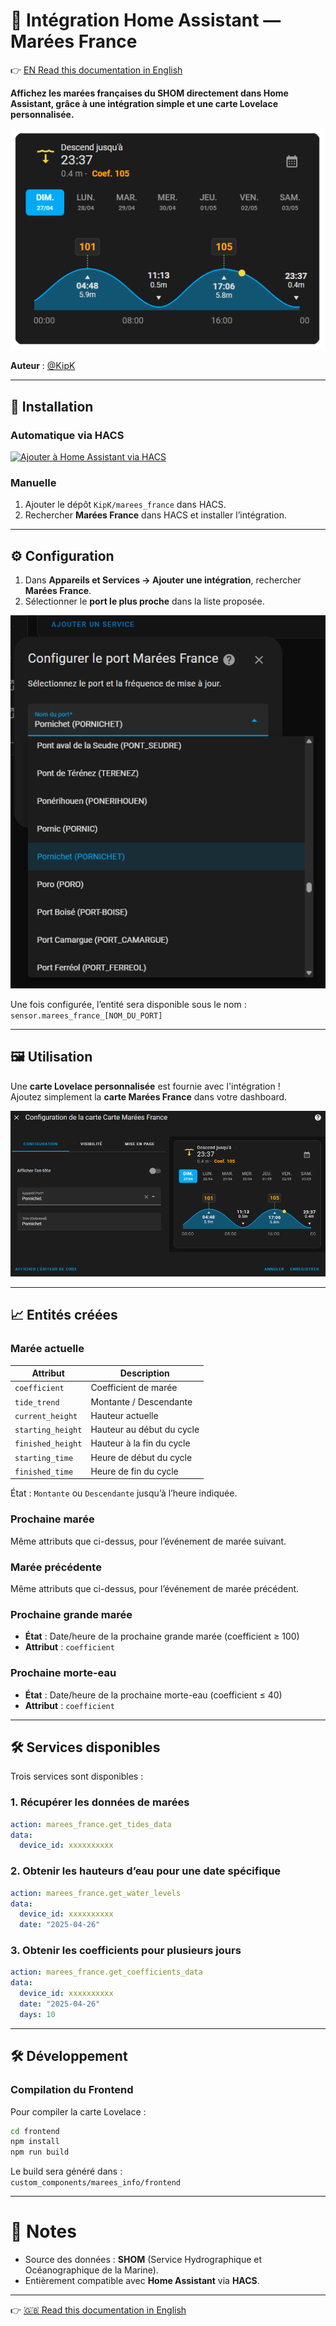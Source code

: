 # 🌊 Intégration Home Assistant — Marées France

👉 [EN Read this documentation in English](./README.md)

**Affichez les marées françaises du SHOM directement dans Home Assistant, grâce à une intégration simple et une carte Lovelace personnalisée.**

![Carte Lovelace Marées France](./img/card.png)

**Auteur** : [@KipK](https://github.com/KipK)

---

## 🚀 Installation

### Automatique via HACS

[![Ajouter à Home Assistant via HACS](https://my.home-assistant.io/badges/hacs_repository.svg)](https://my.home-assistant.io/redirect/hacs_repository/?owner=KipK&category=integration&repository=marees_france)

### Manuelle

1. Ajouter le dépôt `KipK/marees_france` dans HACS.
2. Rechercher **Marées France** dans HACS et installer l’intégration.

---

## ⚙️ Configuration

1. Dans **Appareils et Services → Ajouter une intégration**, rechercher **Marées France**.
2. Sélectionner le **port le plus proche** dans la liste proposée.

![Configuration de l'intégration](./img/integration-config.png)

Une fois configurée, l’entité sera disponible sous le nom :  
`sensor.marees_france_[NOM_DU_PORT]`

---

## 🖼️ Utilisation

Une **carte Lovelace personnalisée** est fournie avec l'intégration !  
Ajoutez simplement la **carte Marées France** dans votre dashboard.

![Éditeur de carte](./img/card-editor.png)

---

## 📈 Entités créées

### Marée actuelle

| Attribut             | Description                    |
|----------------------|---------------------------------|
| `coefficient`         | Coefficient de marée            |
| `tide_trend`          | Montante / Descendante          |
| `current_height`      | Hauteur actuelle                |
| `starting_height`     | Hauteur au début du cycle       |
| `finished_height`     | Hauteur à la fin du cycle       |
| `starting_time`       | Heure de début du cycle         |
| `finished_time`       | Heure de fin du cycle           |

État : `Montante` ou `Descendante` jusqu’à l’heure indiquée.

### Prochaine marée

Même attributs que ci-dessus, pour l’événement de marée suivant.

### Marée précédente

Même attributs que ci-dessus, pour l’événement de marée précédent.

### Prochaine grande marée

- **État** : Date/heure de la prochaine grande marée (coefficient ≥ 100)
- **Attribut** : `coefficient`

### Prochaine morte-eau

- **État** : Date/heure de la prochaine morte-eau (coefficient ≤ 40)
- **Attribut** : `coefficient`

---

## 🛠️ Services disponibles


Trois services sont disponibles :

### 1. Récupérer les données de marées

```yaml
action: marees_france.get_tides_data
data:
  device_id: xxxxxxxxxx
```

### 2. Obtenir les hauteurs d’eau pour une date spécifique

```yaml
action: marees_france.get_water_levels
data:
  device_id: xxxxxxxxxx
  date: "2025-04-26"
```

### 3. Obtenir les coefficients pour plusieurs jours

```yaml
action: marees_france.get_coefficients_data
data:
  device_id: xxxxxxxxxx
  date: "2025-04-26"
  days: 10
```

---

## 🛠️ Développement

### Compilation du Frontend

Pour compiler la carte Lovelace :

```bash
cd frontend
npm install
npm run build
```

Le build sera généré dans :  
`custom_components/marees_info/frontend`

---

# 🎯 Notes

- Source des données : **SHOM** (Service Hydrographique et Océanographique de la Marine).
- Entièrement compatible avec **Home Assistant** via **HACS**.

---

👉 [🇬🇧 Read this documentation in English](./README.md)